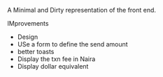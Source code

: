 A Minimal and Dirty representation of the front end.

IMprovements

- Design
- USe a form to define the send amount
- better toasts
- Display the txn fee in Naira
- Display dollar equivalent
